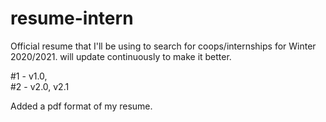 # resume-intern
Official resume that I'll be using to search for coops/internships for Winter 2020/2021. will update continuously to make it better.

#1 - v1.0,                                                                                                                                                     
#2 - v2.0, v2.1

Added a pdf format of my resume.

